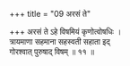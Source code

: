 +++
title = "09 अरसं ते"

+++
अरसं ते ऽहे विषमियं कृणोत्वोषधिः ।  
त्रायमाणा सहमाना सहस्वती सहाता इद्  
गोरश्वात् पुरुषाद् विषम् ॥ ११ ॥